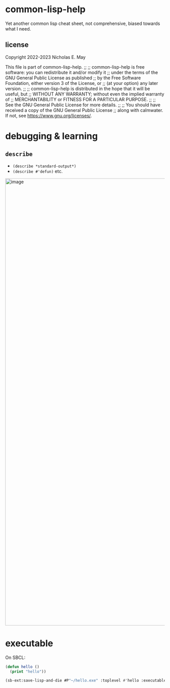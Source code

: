 # common-lisp-help
Yet another common lisp cheat sheet, not comprehensive, biased towards what I need.

## license

Copyright 2022-2023 Nicholas E. May

This file is part of common-lisp-help.
;;
;; common-lisp-help is free software: you can redistribute it and/or modify it
;; under the terms of the GNU General Public License as published
;; by the Free Software Foundation, either version 3 of the License, or
;; (at your option) any later version.
;;
;; common-lisp-help is distributed in the hope that it will be useful, but
;; WITHOUT ANY WARRANTY; without even the implied warranty of
;; MERCHANTABILITY or FITNESS FOR A PARTICULAR PURPOSE.
;;
;; See the GNU General Public License for more details.
;;
;; You should have received a copy of the GNU General Public License
;; along with calmwater. If not, see <https://www.gnu.org/licenses/>.




# debugging & learning

## `describe`

- `(describe *standard-output*)`
- `(describe #'defun)`
etc.

<img width="1407" alt="image" src="https://user-images.githubusercontent.com/82888/204191127-35d4b443-1738-4b2c-a4d1-da4b6d4a2a36.png">


# executable

On SBCL:

```lisp
(defun hello ()
  (print "hello"))

(sb-ext:save-lisp-and-die #P"~/hello.exe" :toplevel #'hello :executable t)
```
